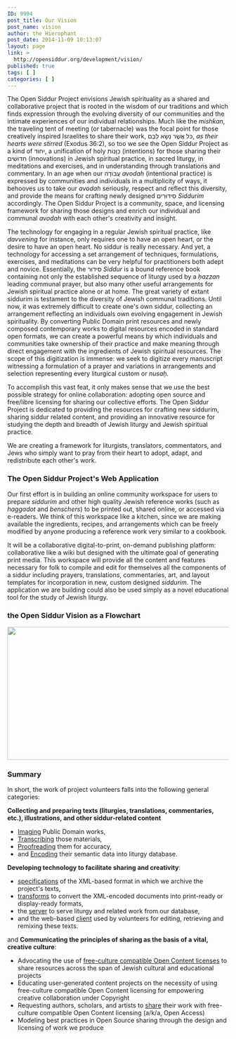 ```yaml
---
ID: 9994
post_title: Our Vision
post_name: vision
author: the Hierophant
post_date: 2014-11-09 10:13:07
layout: page
link: >
  http://opensiddur.org/development/vision/
published: true
tags: [ ]
categories: [ ]
---
```

<div class="english">
The Open Siddur Project envisions Jewish spirituality as a shared and collaborative project that is rooted in the wisdom of our traditions and which finds expression through the evolving diversity of our communities and the intimate experiences of our individual relationships. Much like the <em>mishkan</em>, the traveling tent of meeting (or tabernacle) was the focal point for those creatively inspired Israelites to share their work, <span class="hebrew" lang="he">כֹּל אֲשֶׁר נַשָׂא לִבַּם</span>, <em>as their hearts were stirred</em> (Exodus 36:2), so too we see the Open Siddur Project as a kind of <span class="hebrew" lang="he">יִחוּד</span>, a unification of holy <span class="hebrew" lang="he">כַּוָּנוֹת</span> (intentions) for those sharing their <span class="hebrew" lang="he">חִדּוּשִׁים</span> (innovations) in Jewish spiritual practice, in sacred liturgy, in meditations and exercises, and in understanding through translations and commentary. In an age when our <span class="hebrew" lang="he">עֲבוֹדָה</span> <em>avodah</em> (intentional practice) is expressed by communities and individuals in a multiplicity of ways, it behooves us to take our <em>avodah</em> seriously, respect and reflect this diversity, and provide the means for crafting newly designed <span class="hebrew" lang="he">סִידּוּרִים</span> <em>Siddurim</em> accordingly. The Open Siddur Project is a community, space, and licensing framework for sharing those designs and enrich our individual and communal <em>avodah</em> with each other's creativity and insight.

The technology for engaging in a regular Jewish spiritual practice, like <em>davvening</em> for instance, only requires one to have an open heart, or the desire to have an open heart. No siddur is really necessary. And yet, a technology for accessing a set arrangement of techniques, formulations, exercises, and meditations can be very helpful for practitioners both adept and novice. Essentially, the <span class="hebrew" lang="he">סִידוּר</span> <em>Siddur</em> is a bound reference book containing not only the established sequence of liturgy used by a <em>ḥazzan</em> leading communal prayer, but also many other useful arrangements for Jewish spiritual practice alone or at home. The great variety of extant siddurim is testament to the diversity of Jewish communal traditions. Until now, it was extremely difficult to create one's own siddur, collecting an arrangement reflecting an individuals own evolving engagement in Jewish spirituality. By converting Public Domain print resources and newly composed contemporary works to digital resources encoded in standard open formats, we can create a powerful means by which individuals and communities take ownership of their practice and make meaning through direct engagement with the ingredients of Jewish spiritual resources. The scope of this digitization is immense: we seek to digitize every manuscript witnessing a formulation of a prayer and variations in arrangements and selection representing every liturgical custom or <em>nusaḥ.</em>

To accomplish this vast feat, it only makes sense that we use the best possible strategy for online collaboration: adopting open source and free/libre licensing for sharing our collective efforts. The Open Siddur Project is dedicated to providing the resources for crafting new siddurim, sharing siddur related content, and providing an innovative resource for studying the depth and breadth of Jewish liturgy and Jewish spiritual practice.

We are creating a framework for liturgists, translators, commentators, and Jews who simply want to pray from their heart to adopt, adapt, and redistribute each other's work.

<h3>The Open Siddur Project's Web Application</h3>

Our first effort is in building an online community workspace for users to prepare <em>siddurim</em> and other high quality Jewish reference works (such as <em>haggadot</em> and <em>benschers</em>) to be printed out, shared online, or accessed via e-readers. We think of this workspace like a kitchen, since we are making available the ingredients, recipes, and arrangements which can be freely modified by anyone producing a reference work very similar to a cookbook.

It will be a collaborative digital-to-print, on-demand publishing platform: collaborative like a wiki but designed with the ultimate goal of generating print media. This workspace will provide all the content and features necessary for folk to compile and edit for themselves all the components of a siddur including prayers, translations, commentaries, art, and layout templates for incorporation in new, custom designed <em>siddurim</em>. The application we are building could also be used simply as a novel educational tool for the study of Jewish liturgy.


<h3>the Open Siddur Vision as a Flowchart</h3>

<a href="http://opensiddur.org/wp-content/uploads/2010/07/Aharons-Open-Siddur-Flowchart-v2.0.png"><img src="http://opensiddur.org/wp-content/uploads/2010/07/Aharons-Open-Siddur-Flowchart-v2.0-1024x484.png" alt="" width="640" height="303" class="alignnone size-large wp-image-948" /></a>

<h3>Summary</h3>

In short, the work of project volunteers falls into the following general categories:

<strong>Collecting and preparing texts (liturgies, translations, commentaries, etc.), illustrations, and other siddur-related content</strong>
<ul>
	<li><a title="Imaging" href="http://opensiddur.org/contribute/document-manuscript-imaging/">Imaging</a> Public Domain works,</li>
	<li><a title="Transcription" href="http://opensiddur.org/tools/transcribe/">Transcribing</a> those materials,</li>
	<li><a title="Proofreading" href="http://opensiddur.org/tools/transcribe/">Proofreading</a> them for accuracy,</li>
	<li>and <a href="https://github.com/opensiddur/opensiddur/wiki/Open-Siddur-Guidelines-for-Transcription">Encoding</a> their semantic data into liturgy database.</li>
</ul>
<strong>Developing technology to facilitate sharing and creativity</strong>:
<ul>
	<li><a title="JLPTEI" href="https://github.com/opensiddur/opensiddur/wiki/JLPTEI-101:-00:-Introduction">specifications</a> of the XML-based format in which we archive the project's texts,</li>
	<li><a title="Architecture" href="https://github.com/opensiddur/opensiddur/wiki/Architecture">transforms</a> to convert the XML-encoded documents into print-ready or display-ready formats,</li>
	<li>the <a class="external text" title="http://www.exist-db.org" href="http://www.exist-db.org" rel="nofollow">server</a> to serve liturgy and related work from our database,</li>
	<li>and the web-based <a title="Open Siddur client interface" href="https://github.com/opensiddur/opensiddur-client">client</a> used by volunteers for editing, retrieving and remixing these texts.</li>
</ul>
and <strong>Communicating the principles of sharing as the basis of a vital, creative culture</strong>:
<ul>
	<li>Advocating the use of <a href="http://opensiddur.org/copyright-policy/">free-culture compatible Open Content licenses</a> to share resources across the span of Jewish cultural and educational projects</li>
	<li>Educating user-generated content projects on the necessity of using free-culture compatible Open Content licensing for empowering creative collaboration under Copyright</li>
	<li>Requesting authors, scholars, and artists to <a title="Submissions HOWTO" href="http://opensiddur.org/contribute/upload/">share</a> their work with free-culture compatible Open Content licensing (a/k/a, Open Access)</li>
	<li>Modeling best practices in Open Source sharing through the design and licensing of work we produce</li>
</ul>
</div>